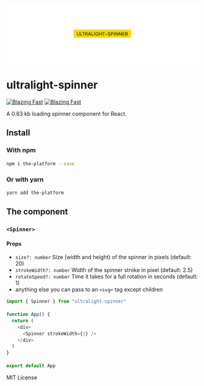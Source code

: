 ![Repo Banner](./.github/repo-banner.png)

# ultralight-spinner

[![Blazing Fast](https://badgen.net/npm/v/ultralight-spinner)](https://npm.im/ultralight-spinner)
[![Blazing Fast](https://badgen.net/bundlephobia/minzip/ultralight-spinner)](https://npm.im/ultralight-spinner)

A 0.83 kb loading spinner component for React.

## Install

### With npm

```sh
npm i the-platform --save
```

### Or with yarn

```sh
yarn add the-platform
```

## The component

### `<Spinner>`

#### Props

- `size?: number` Size (width and height) of the spinner in pixels (default: 20)
- `strokeWidth?: number` Width of the spinner stroke in pixel (default: 2.5)
- `rotateSpeed?: number` Time it takes for a full rotation in seconds (default: 1)
- anything else you can pass to an `<svg>` tag except children

```js
import { Spinner } from "ultralight-spinner"

function App() {
  return (
    <div>
      <Spinner strokeWidth={3} />
    </div>
  )
}

export default App
```

MIT License
